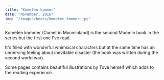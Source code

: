 ```yaml
---
title: "Kometen kommer"
date: "November, 2016"
img: "/images/books/kometen_kommer.jpg"
---
```

Kometen kommer (Comet in Moominland) is the second Moomin book in the series but the first one I've read. 

It's filled with wonderful whimsical characters but at the same time has an unnerving feeling about inevitable disaster (the book was written during the second world war).

Some pages contains beautiful illustrations by Tove herself which adds to the reading experience.